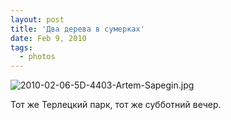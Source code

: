 ```yaml
---
layout: post
title: 'Два дерева в сумерках'
date: Feb 9, 2010
tags:
  - photos
---
```


![2010-02-06-5D-4403-Artem-Sapegin.jpg](upload://2010-02-06-5D-4403-Artem-Sapegin.jpg)

Тот же Терлецкий парк, тот же субботний вечер.
